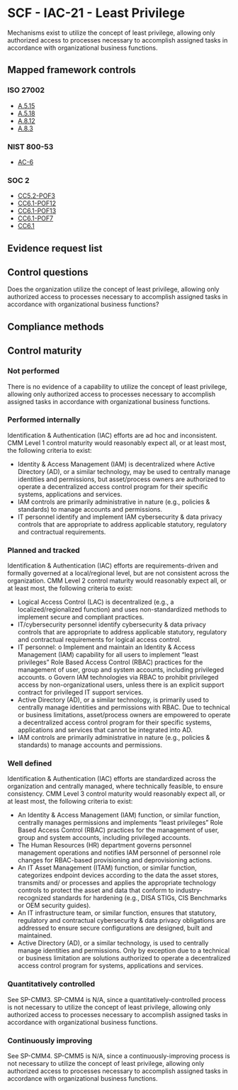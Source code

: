 # SCF - IAC-21 - Least Privilege
Mechanisms exist to utilize the concept of least privilege, allowing only authorized access to processes necessary to accomplish assigned tasks in accordance with organizational business functions.
## Mapped framework controls
### ISO 27002
- [A.5.15](../iso27002/a-5.md#a515)
- [A.5.18](../iso27002/a-5.md#a518)
- [A.8.12](../iso27002/a-8.md#a812)
- [A.8.3](../iso27002/a-8.md#a83)

### NIST 800-53
- [AC-6](../nist80053/ac-6.md)

### SOC 2
- [CC5.2-POF3](../soc2/cc52-pof3.md)
- [CC6.1-POF12](../soc2/cc61-pof12.md)
- [CC6.1-POF13](../soc2/cc61-pof13.md)
- [CC6.1-POF7](../soc2/cc61-pof7.md)
- [CC6.1](../soc2/cc61.md)

## Evidence request list


## Control questions
Does the organization utilize the concept of least privilege, allowing only authorized access to processes necessary to accomplish assigned tasks in accordance with organizational business functions?

## Compliance methods


## Control maturity
### Not performed
There is no evidence of a capability to utilize the concept of least privilege, allowing only authorized access to processes necessary to accomplish assigned tasks in accordance with organizational business functions.

### Performed internally
Identification & Authentication (IAC) efforts are ad hoc and inconsistent. CMM Level 1 control maturity would reasonably expect all, or at least most, the following criteria to exist:
- Identity & Access Management (IAM) is decentralized where Active Directory (AD), or a similar technology, may be used to centrally manage identities and permissions, but asset/process owners are authorized to operate a decentralized access control program for their specific systems, applications and services.
- IAM controls are primarily administrative in nature (e.g., policies & standards) to manage accounts and permissions.
- IT personnel identify and implement IAM cybersecurity & data privacy controls that are appropriate to address applicable statutory, regulatory and contractual requirements.

### Planned and tracked
Identification & Authentication (IAC) efforts are requirements-driven and formally governed at a local/regional level, but are not consistent across the organization. CMM Level 2 control maturity would reasonably expect all, or at least most, the following criteria to exist:
- Logical Access Control (LAC) is decentralized (e.g., a localized/regionalized function) and uses non-standardized methods to implement secure and compliant practices.
- IT/cybersecurity personnel identify cybersecurity & data privacy controls that are appropriate to address applicable statutory, regulatory and contractual requirements for logical access control.
- IT personnel:
o	Implement and maintain an Identity & Access Management (IAM) capability for all users to implement “least privileges” Role Based Access Control (RBAC) practices for the management of user, group and system accounts, including privileged accounts.
o	Govern IAM technologies via RBAC to prohibit privileged access by non-organizational users, unless there is an explicit support contract for privileged IT support services.
- Active Directory (AD), or a similar technology, is primarily used to centrally manage identities and permissions with RBAC. Due to technical or business limitations, asset/process owners are empowered to operate a decentralized access control program for their specific systems, applications and services that cannot be integrated into AD.
- IAM controls are primarily administrative in nature (e.g., policies & standards) to manage accounts and permissions.

### Well defined
Identification & Authentication (IAC) efforts are standardized across the organization and centrally managed, where technically feasible, to ensure consistency. CMM Level 3 control maturity would reasonably expect all, or at least most, the following criteria to exist:
- An Identity & Access Management (IAM) function, or similar function, centrally manages permissions and implements “least privileges” Role Based Access Control (RBAC) practices for the management of user, group and system accounts, including privileged accounts.
- The Human Resources (HR) department governs personnel management operations and notifies IAM personnel of personnel role changes for RBAC-based provisioning and deprovisioning actions.
- An IT Asset Management (ITAM) function, or similar function, categorizes endpoint devices according to the data the asset stores, transmits and/ or processes and applies the appropriate technology controls to protect the asset and data that conform to industry-recognized standards for hardening (e.g., DISA STIGs, CIS Benchmarks or OEM security guides).
- An IT infrastructure team, or similar function, ensures that statutory, regulatory and contractual cybersecurity & data privacy obligations are addressed to ensure secure configurations are designed, built and maintained.
- Active Directory (AD), or a similar technology, is used to centrally manage identities and permissions. Only by exception due to a technical or business limitation are solutions authorized to operate a decentralized access control program for systems, applications and services.

### Quantitatively controlled
See SP-CMM3. SP-CMM4 is N/A, since a quantitatively-controlled process is not necessary to utilize the concept of least privilege, allowing only authorized access to processes necessary to accomplish assigned tasks in accordance with organizational business functions.

### Continuously improving
See SP-CMM4. SP-CMM5 is N/A, since a continuously-improving process is not necessary to utilize the concept of least privilege, allowing only authorized access to processes necessary to accomplish assigned tasks in accordance with organizational business functions.

